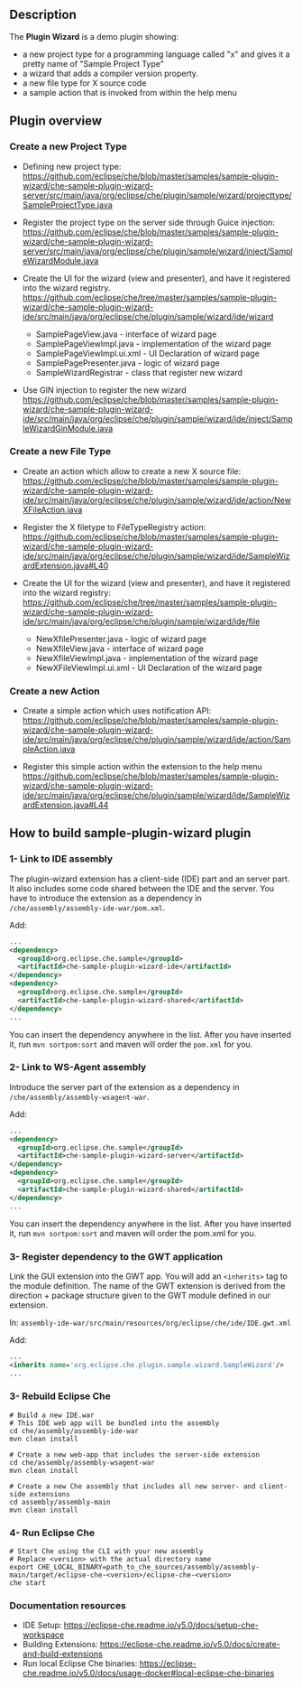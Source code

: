 ## Description

The **Plugin Wizard** is a demo plugin showing:
- a new project type for a programming language called "x" and gives it a pretty name of "Sample Project Type"
- a wizard that adds a compiler version property.
- a new file type for X source code
- a sample action that is invoked from within the help menu




## Plugin overview

### Create a new Project Type 

- Defining new project type:
https://github.com/eclipse/che/blob/master/samples/sample-plugin-wizard/che-sample-plugin-wizard-server/src/main/java/org/eclipse/che/plugin/sample/wizard/projecttype/SampleProjectType.java

- Register the project type on the server side through Guice injection: 
https://github.com/eclipse/che/blob/master/samples/sample-plugin-wizard/che-sample-plugin-wizard-server/src/main/java/org/eclipse/che/plugin/sample/wizard/inject/SampleWizardModule.java

- Create the UI for the wizard (view and presenter), and have it registered into the wizard registry. 
https://github.com/eclipse/che/tree/master/samples/sample-plugin-wizard/che-sample-plugin-wizard-ide/src/main/java/org/eclipse/che/plugin/sample/wizard/ide/wizard

  - SamplePageView.java - interface of wizard page
  - SamplePageViewImpl.java - implementation of the wizard page 
  - SamplePageViewImpl.ui.xml - UI Declaration of wizard page
  - SamplePagePresenter.java - logic of wizard page
  - SampleWizardRegistrar - class that register new wizard
 
- Use GIN injection to register the new wizard
https://github.com/eclipse/che/blob/master/samples/sample-plugin-wizard/che-sample-plugin-wizard-ide/src/main/java/org/eclipse/che/plugin/sample/wizard/ide/inject/SampleWizardGinModule.java


### Create a new File Type

- Create an action which allow to create a new X source file: 
https://github.com/eclipse/che/blob/master/samples/sample-plugin-wizard/che-sample-plugin-wizard-ide/src/main/java/org/eclipse/che/plugin/sample/wizard/ide/action/NewXFileAction.java

- Register the X filetype to FileTypeRegistry action:
https://github.com/eclipse/che/blob/master/samples/sample-plugin-wizard/che-sample-plugin-wizard-ide/src/main/java/org/eclipse/che/plugin/sample/wizard/ide/SampleWizardExtension.java#L40

- Create the UI for the wizard (view and presenter), and have it registered into the wizard registry:
https://github.com/eclipse/che/tree/master/samples/sample-plugin-wizard/che-sample-plugin-wizard-ide/src/main/java/org/eclipse/che/plugin/sample/wizard/ide/file

  - NewXfilePresenter.java - logic of wizard page
  - NewXfileView.java - interface of wizard page
  - NewXfileViewImpl.java - implementation of the wizard page
  - NewXFileViewImpl.ui.xml - UI Declaration of the wizard page

### Create a new Action

- Create a simple action which uses notification API:
https://github.com/eclipse/che/blob/master/samples/sample-plugin-wizard/che-sample-plugin-wizard-ide/src/main/java/org/eclipse/che/plugin/sample/wizard/ide/action/SampleAction.java

- Register this simple action within the extension to the help menu
https://github.com/eclipse/che/blob/master/samples/sample-plugin-wizard/che-sample-plugin-wizard-ide/src/main/java/org/eclipse/che/plugin/sample/wizard/ide/SampleWizardExtension.java#L44


## How to build sample-plugin-wizard plugin

### 1- Link to IDE assembly

The plugin-wizard extension has a client-side (IDE) part and an server part. It also includes some code shared between the IDE and the server. You have to introduce the extension as a dependency in `/che/assembly/assembly-ide-war/pom.xml`. 

Add: 
```XML
...
<dependency>
  <groupId>org.eclipse.che.sample</groupId>
  <artifactId>che-sample-plugin-wizard-ide</artifactId>
</dependency>
<dependency>
  <groupId>org.eclipse.che.sample</groupId>
  <artifactId>che-sample-plugin-wizard-shared</artifactId>
</dependency>
...
```

You can insert the dependency anywhere in the list. After you have inserted it, run `mvn sortpom:sort` and maven will order the `pom.xml` for you.


### 2- Link to WS-Agent assembly

Introduce the server part of the extension as a dependency in `/che/assembly/assembly-wsagent-war`. 

Add: 
```XML
...
<dependency>
  <groupId>org.eclipse.che.sample</groupId>
  <artifactId>che-sample-plugin-wizard-server</artifactId>
</dependency>
<dependency>
  <groupId>org.eclipse.che.sample</groupId>
  <artifactId>che-sample-plugin-wizard-shared</artifactId>
</dependency>
...
```

You can insert the dependency anywhere in the list. After you have inserted it, run `mvn sortpom:sort` and maven will order the pom.xml for you.

### 3- Register dependency to the GWT application

Link the GUI extension into the GWT app. You will add an `<inherits>` tag to the module definition. The name of the GWT extension is derived from the direction + package structure given to the GWT module defined in our extension.

In: `assembly-ide-war/src/main/resources/org/eclipse/che/ide/IDE.gwt.xml`

Add:
```XML
...
<inherits name='org.eclipse.che.plugin.sample.wizard.SampleWizard'/>
...
```

### 3- Rebuild Eclipse Che


```Shell
# Build a new IDE.war
# This IDE web app will be bundled into the assembly
cd che/assembly/assembly-ide-war
mvn clean install

# Create a new web-app that includes the server-side extension
cd che/assembly/assembly-wsagent-war
mvn clean install

# Create a new Che assembly that includes all new server- and client-side extensions
cd assembly/assembly-main
mvn clean install
```

### 4- Run Eclipse Che

```Shell
# Start Che using the CLI with your new assembly
# Replace <version> with the actual directory name
export CHE_LOCAL_BINARY=path_to_che_sources/assembly/assembly-main/target/eclipse-che-<version>/eclipse-che-<version>
che start
```


### Documentation resources

- IDE Setup: https://eclipse-che.readme.io/v5.0/docs/setup-che-workspace  
- Building Extensions: https://eclipse-che.readme.io/v5.0/docs/create-and-build-extensions
- Run local Eclipse Che binaries: https://eclipse-che.readme.io/v5.0/docs/usage-docker#local-eclipse-che-binaries
